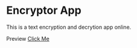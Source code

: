 # Encryptor App

This is a text encryption and decrytion app online.

 
Preview <a href="https://myencryptor.netlify.app">Click Me</a>
